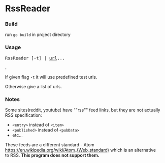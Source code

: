 # RssReader

### Build
run `go build` in project directory

### Usage
<pre>RssReader [-t] | <ins>url</ins>...</pre>.
If given flag `-t` it will use predefined test urls.

Otherwise give a list of urls.


### Notes
Some sites(reddit, youtube) have ""rss"" feed links, but they are not actually RSS specification:
* `<entry>` instead of `<item>`
* `<published>` instead of `<pubData>`
* etc...

These feeds are a different standard - Atom https://en.wikipedia.org/wiki/Atom_(Web_standard) which is an alternative to RSS.
**This program does not support them.**
